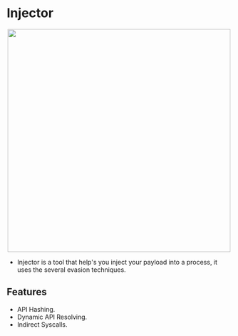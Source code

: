 # Injector

<div align="center">
<img src="https://github.com/Cr4CK3DD/Injector/assets/93877982/04cda112-3db2-49cf-8a48-670ddcd6e2d0" width="500" height="500">
</div>

- Injector is a tool that help's you inject your payload into a process, it uses the several evasion techniques.

## Features
- API Hashing.
- Dynamic API Resolving.
- Indirect Syscalls.
